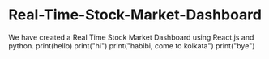 # Real-Time-Stock-Market-Dashboard
We have created a Real Time Stock Market Dashboard using React.js and python.
print(hello)
print("hi")
print("habibi, come to kolkata")
print("bye")

